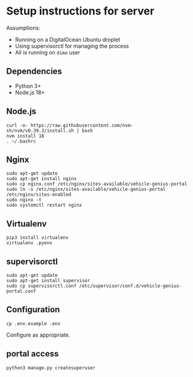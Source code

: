 # Setup instructions for server

Assumptions:

- Running on a DigitalOcean Ubuntu droplet
- Using supervisorctl for managing the process
- All is running on `dimo` user

## Dependencies

- Python 3+
- Node.js 18+

## Node.js

```shell
curl -o- https://raw.githubusercontent.com/nvm-sh/nvm/v0.39.3/install.sh | bash
nvm install 18
. ~/.bashrc
```

## Nginx

```shell
sudo apt-get update
sudo apt-get install nginx
sudo cp nginx.conf /etc/nginx/sites-available/vehicle-genius-portal
sudo ln -s /etc/nginx/sites-available/vehicle-genius-portal /etc/nginx/sites-enabled
sudo nginx -t
sudo systemctl restart nginx
```

## Virtualenv

```shell
pip3 install virtualenv
virtualenv .pyenv
```

## supervisorctl

```shell
sudo apt-get update
sudo apt-get install supervisor
sudo cp supervisorctl.conf /etc/supervisor/conf.d/vehicle-genius-portal.conf
```

## Configuration

```shell
cp .env.example .env
```

Configure as appropriate.

## portal access

```shell
python3 manage.py createsuperuser
```
